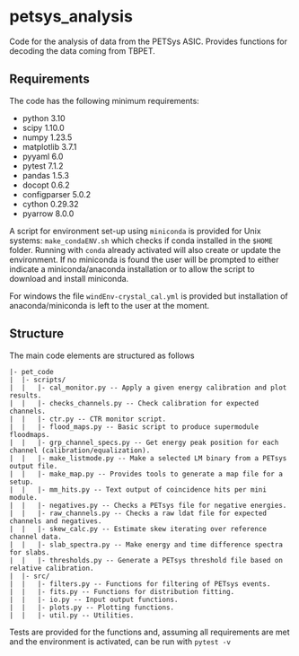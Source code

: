 # petsys_analysis

Code for the analysis of data from the PETSys ASIC.
Provides functions for decoding the data coming from
TBPET.

## Requirements
The code has the following minimum requirements:
 - python 3.10
 - scipy 1.10.0
 - numpy 1.23.5
 - matplotlib 3.7.1
 - pyyaml 6.0
 - pytest 7.1.2
 - pandas 1.5.3
 - docopt 0.6.2
 - configparser 5.0.2
 - cython 0.29.32
 - pyarrow 8.0.0

 A script for environment set-up using `miniconda` is provided for Unix systems:
 `make_condaENV.sh` which checks if conda installed in the `$HOME` folder. Running with `conda` already
 activated will also create or update the environment. If no miniconda is found the user will be prompted
 to either indicate a miniconda/anaconda installation or to allow the script to download and install
 miniconda.

 For windows the file `windEnv-crystal_cal.yml` is provided but installation of anaconda/miniconda is
 left to the user at the moment.

 ## Structure
 The main code elements are structured as follows
 ```
 |- pet_code
 |  |- scripts/
 |  |   |- cal_monitor.py -- Apply a given energy calibration and plot results.
 |  |   |- checks_channels.py -- Check calibration for expected channels.
 |  |   |- ctr.py -- CTR monitor script.
 |  |   |- flood_maps.py -- Basic script to produce supermodule floodmaps.
 |  |   |- grp_channel_specs.py -- Get energy peak position for each channel (calibration/equalization).
 |  |   |- make_listmode.py -- Make a selected LM binary from a PETsys output file.
 |  |   |- make_map.py -- Provides tools to generate a map file for a setup.
 |  |   |- mm_hits.py -- Text output of coincidence hits per mini module.
 |  |   |- negatives.py -- Checks a PETsys file for negative energies.
 |  |   |- raw_channels.py -- Checks a raw ldat file for expected channels and negatives.
 |  |   |- skew_calc.py -- Estimate skew iterating over reference channel data.
 |  |   |- slab_spectra.py -- Make energy and time difference spectra for slabs.
 |  |   |- thresholds.py -- Generate a PETsys threshold file based on relative calibration.
 |  |- src/
 |  |   |- filters.py -- Functions for filtering of PETsys events.
 |  |   |- fits.py -- Functions for distribution fitting.
 |  |   |- io.py -- Input output functions.
 |  |   |- plots.py -- Plotting functions.
 |  |   |- util.py -- Utilities.
 ```
 Tests are provided for the functions and, assuming all requirements are met and the environment is activated, can be run with `pytest -v`
